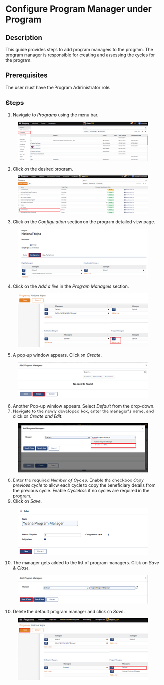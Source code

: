 # Configure Program Manager under Program

## Description

This guide provides steps to add program managers to the program. The program manager is responsible for creating and assessing the cycles for the program.

## Prerequisites

The user must have the Program Administrator role.

## Steps

1. Navigate to _Programs_ using the menu bar.

<figure><img src="../../../../.gitbook/assets/home-page-openg2p (9).png" alt=""><figcaption></figcaption></figure>

2. Click on the desired program.

<figure><img src="../../../../.gitbook/assets/all-program-multiapproval (8).PNG" alt=""><figcaption></figcaption></figure>

3. Click on the _Configuration_ section on the program detailed view page.

<figure><img src="../../../../.gitbook/assets/configure-entitlement-voucher-configuration (4).png" alt=""><figcaption></figcaption></figure>

4. Click on the _Add a line_ in the _Program Managers_ section.

<figure><img src="../../../../.gitbook/assets/program-manager-addline (5).png" alt=""><figcaption></figcaption></figure>

5. A pop-up window appears. Click on _Create_.

<figure><img src="../../../../.gitbook/assets/program-manager-create (1).PNG" alt=""><figcaption></figcaption></figure>

6. Another Pop-up window appears. Select _Default_ from the drop-down.
7. Navigate to the newly developed box, enter the manager's name, and click on _Create and Edit_.

<figure><img src="../../../../.gitbook/assets/program-mananger-create-edit.png" alt=""><figcaption></figcaption></figure>

8. Enter the required _Number of Cycles._ Enable the checkbox _Copy previous cycle_ to allow each cycle to copy the beneficiary details from the previous cycle. Enable _Cycleless_ if no cycles are required in the program.
9. Click on _Save._

<figure><img src="../../../../.gitbook/assets/program-manager-save (1).PNG" alt=""><figcaption></figcaption></figure>

10. The manager gets added to the list of program managers. Click on _Save & Close_.

<figure><img src="../../../../.gitbook/assets/program-mamager-save-close.png" alt=""><figcaption></figcaption></figure>

10. Delete the default program manager and click on _Save_.

<figure><img src="../../../../.gitbook/assets/program-manager-default (2).PNG" alt=""><figcaption></figcaption></figure>
